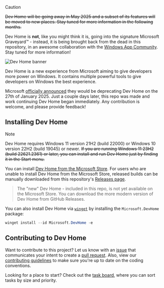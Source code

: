 > [!CAUTION]
> ~~Dev Home will be going away in May 2025 and a subset of its features will be moved to new places. Stay tuned for more information in the following months.~~
> 
> Dev Home is **not**, like you might think it is, going into the signature Microsoft Graveyard™ - instead, it is being brought back from the dead in this repository, in an awesome collaboration with the [Windows App Community](https://dsc.gg/uwpc).
> Stay tuned for more information!

![Dev Home banner](https://github.com/user-attachments/assets/0413bc83-8764-4050-ae2e-e92bd821e041)

Dev Home is a new experience from Microsoft aiming to give developers more power on Windows.
It contains multiple powerful tools to give developers on Windows the best experience.

Microsoft [officially announced](https://github.com/microsoft/devhome/pull/4028) they would be deprecating Dev Home on the 27th of January 2025.
Just a couple days later, this repo was made and work continuing Dev Home began immediately.
Any contribution is welcome, and please provide feedback!

## Installing Dev Home

> [!NOTE]
> Dev Home requires Windows 11 version 21H2 (build 22000) or Windows 10 version 22H2 (build 19045) or newer.
> ~~If you are running Windows 11 23H2 (build 22621.2361) or later, you can install and run Dev Home just by finding it in the Start menu.~~

You can install [Dev Home from the Microsoft Store](https://aka.ms/devhome).
For users who are unable to install Dev Home from the Microsoft Store, released builds can be manually downloaded from this repository's [Releases page](https://github.com/microsoft/devhome/releases).

> The "new" Dev Home - included in this repo, is not yet available on the Microsoft Store.
> You can download the more modern version of Dev Home from GitHub Releases.

You can also install Dev Home via [`winget`](https://github.com/microsoft/winget-cli) by installing the `Microsoft.DevHome` package:

```powershell
winget install --id Microsoft.DevHome -e
```

<!--
## Dev Home overview

Please take a few minutes to review the overview below before diving into the code:

### Dashboard

The Dev Home dashboard displays Windows widgets. These widgets are built using the Windows widget platform, which relies on Adaptive Cards.

### Machine configuration

The machine configuration tool utilizes the Dev Home GitHub Extension, but isn't required to clone and install apps. The app installation tool is powered by winget.

#### Popular apps

The machine configuration tool provides a list of popular apps when selecting applications to install. This is currently a hard-coded list of applications that have been popular with developers on Windows. Popularity was determined by high levels of installation and usage. As this is a moment in time, we are not accepting submissions for this list. We're looking to improve the experience with [Suggested Apps](https://github.com/microsoft/devhome/issues/375) so the list can be optimized for developers.
-->

## Contributing to Dev Home

Want to contribute to this project? Let us know with an [issue](https://github.com/Lamparter/Dev-Home/issues) that communicates your intent to create a [pull request](https://github.com/Lamparter/Dev-Home/pulls). Also, view our [contributing guidelines](https://github.com/Lamparter/Dev-Home/blob/main/CONTRIBUTING.md) to make sure you're up to date on the coding conventions.

Looking for a place to start? Check out the [task board](https://github.com/users/Lamparter/projects/5/views/3), where you can sort tasks by size and priority.

<!--
## Code of conduct

We welcome contributions and suggestions. Most contributions require you to agree to a Contributor License Agreement (CLA) declaring that you have the right to, and actually do, grant us the rights to use your contribution. For details, visit https://cla.opensource.microsoft.com.

When you submit a pull request, a CLA bot will automatically determine whether you need to provide a CLA and decorate the PR appropriately (e.g., status check, comment). Simply follow the instructions provided by the bot. You will only need to do this once across all repos using our CLA.

This project has adopted the [Microsoft Open Source Code of Conduct](https://opensource.microsoft.com/codeofconduct/). For more information see the [Code of Conduct FAQ](https://opensource.microsoft.com/codeofconduct/faq/) or contact [opencode@microsoft.com](mailto:opencode@microsoft.com) with any additional questions or comments.

## Trademarks

This project may contain trademarks or logos for projects, products, or services. Authorized use of Microsoft trademarks or logos is subject to and must follow [Microsoft's Trademark & Brand Guidelines](https://www.microsoft.com/en-us/legal/intellectualproperty/trademarks/usage/general). Use of Microsoft trademarks or logos in modified versions of this project must not cause confusion or imply Microsoft sponsorship. Any use of third-party trademarks or logos is subject to those third-parties' policies.
-->
